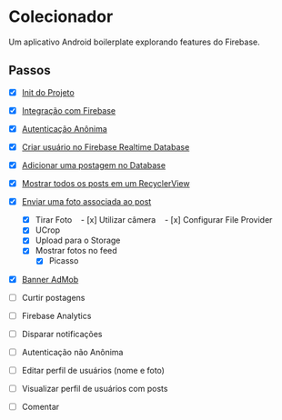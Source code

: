# Colecionador
Um aplicativo Android boilerplate explorando features do Firebase.

## Passos

- [x] [Init do Projeto](https://github.com/thehecht/colecionador/commit/cd238b1719decdcc361ddd0741156de4faf5ffcf)

- [x] [Integração com Firebase](https://github.com/thehecht/colecionador/commit/d2054da7065917c5081b51ae45f59a2ea770a4f3)

- [x] [Autenticação Anônima](https://github.com/thehecht/colecionador/commit/d52442b277fb28b29e70d4edaedb4c7f187e4a75)

- [x] [Criar usuário no Firebase Realtime Database](https://github.com/thehecht/colecionador/commit/8a802fdacad013458bea8fdb5ebabfd7489ec3fd)

- [x] [Adicionar uma postagem no Database](https://github.com/thehecht/colecionador/commit/bdd55e0f75c254fffda497807dd8424cbafd44aa)

- [x] [Mostrar todos os posts em um RecyclerView](https://github.com/thehecht/colecionador/commit/8c0f5b85baad314b51b6f90344166f746ef396a0)

- [x] [Enviar uma foto associada ao post](https://github.com/thehecht/colecionador/commit/796a33e2330dd1f4610a652bbff2368ad8d3deb3)
  - [x] Tirar Foto
    - [x] Utilizar câmera
    - [x] Configurar File Provider
  - [x] UCrop
  - [x] Upload para o Storage
  - [x] Mostrar fotos no feed
    - [x] Picasso

- [x] [Banner AdMob](https://github.com/thehecht/colecionador/commit/045042455f9984c9b5e968f4025960e5d8f7737d)

- [ ] Curtir postagens

- [ ] Firebase Analytics

- [ ] Disparar notificações

- [ ] Autenticação não Anônima

- [ ] Editar perfil de usuários (nome e foto)

- [ ] Visualizar perfil de usuários com posts

- [ ] Comentar
